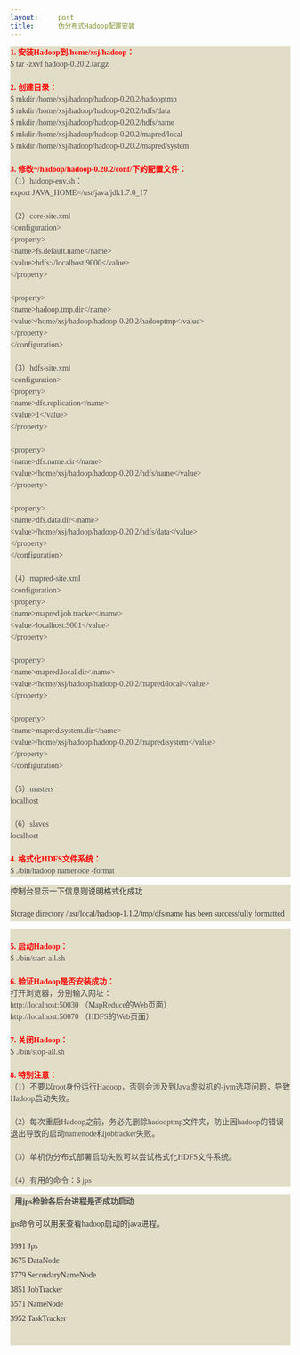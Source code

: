 ```yaml
---
layout:     post
title:      伪分布式Hadoop配置安装
---
```

<div id="article_content" class="article_content clearfix csdn-tracking-statistics" data-pid="blog" data-mod="popu_307" data-dsm="post">
								            <link rel="stylesheet" href="https://csdnimg.cn/release/phoenix/template/css/ck_htmledit_views-f76675cdea.css">
						<div class="htmledit_views" id="content_views">
                
<div style="color:rgb(73,73,73);font-family:simsun;font-size:14px;line-height:21px;background-color:rgb(226,221,199);">
<strong><span style="color:#FF0000;">1. 安装Hadoop到/home/xsj/hadoop：</span></strong></div>
<div style="color:rgb(73,73,73);font-family:simsun;font-size:14px;line-height:21px;background-color:rgb(226,221,199);">
$ tar -zxvf hadoop-0.20.2.tar.gz</div>
<div style="color:rgb(73,73,73);font-family:simsun;font-size:14px;line-height:21px;background-color:rgb(226,221,199);">
<br></div>
<div style="color:rgb(73,73,73);font-family:simsun;font-size:14px;line-height:21px;background-color:rgb(226,221,199);">
<strong><span style="color:#FF0000;">2. 创建目录：</span></strong></div>
<div style="color:rgb(73,73,73);font-family:simsun;font-size:14px;line-height:21px;background-color:rgb(226,221,199);">
$ mkdir /home/xsj/hadoop/hadoop-0.20.2/hadooptmp</div>
<div style="color:rgb(73,73,73);font-family:simsun;font-size:14px;line-height:21px;background-color:rgb(226,221,199);">
$ mkdir /home/xsj/hadoop/hadoop-0.20.2/hdfs/data</div>
<div style="color:rgb(73,73,73);font-family:simsun;font-size:14px;line-height:21px;background-color:rgb(226,221,199);">
$ mkdir /home/xsj/hadoop/hadoop-0.20.2/hdfs/name</div>
<div style="color:rgb(73,73,73);font-family:simsun;font-size:14px;line-height:21px;background-color:rgb(226,221,199);">
$ mkdir /home/xsj/hadoop/hadoop-0.20.2/mapred/local</div>
<div style="color:rgb(73,73,73);font-family:simsun;font-size:14px;line-height:21px;background-color:rgb(226,221,199);">
$ mkdir /home/xsj/hadoop/hadoop-0.20.2/mapred/system</div>
<div style="color:rgb(73,73,73);font-family:simsun;font-size:14px;line-height:21px;background-color:rgb(226,221,199);">
<br></div>
<div style="color:rgb(73,73,73);font-family:simsun;font-size:14px;line-height:21px;background-color:rgb(226,221,199);">
<strong><span style="color:#FF0000;">3. 修改~/hadoop/hadoop-0.20.2/conf/下的配置文件：</span></strong></div>
<div style="color:rgb(73,73,73);font-family:simsun;font-size:14px;line-height:21px;background-color:rgb(226,221,199);">
（1）hadoop-env.sh：</div>
<div style="color:rgb(73,73,73);font-family:simsun;font-size:14px;line-height:21px;background-color:rgb(226,221,199);">
export JAVA_HOME=/usr/java/jdk1.7.0_17</div>
<div style="color:rgb(73,73,73);font-family:simsun;font-size:14px;line-height:21px;background-color:rgb(226,221,199);">
<br></div>
<div style="color:rgb(73,73,73);font-family:simsun;font-size:14px;line-height:21px;background-color:rgb(226,221,199);">
（2）core-site.xml</div>
<div style="color:rgb(73,73,73);font-family:simsun;font-size:14px;line-height:21px;background-color:rgb(226,221,199);">
&lt;configuration&gt;</div>
<div style="color:rgb(73,73,73);font-family:simsun;font-size:14px;line-height:21px;background-color:rgb(226,221,199);">
&lt;property&gt;</div>
<div style="color:rgb(73,73,73);font-family:simsun;font-size:14px;line-height:21px;background-color:rgb(226,221,199);">
&lt;name&gt;fs.default.name&lt;/name&gt;</div>
<div style="color:rgb(73,73,73);font-family:simsun;font-size:14px;line-height:21px;background-color:rgb(226,221,199);">
&lt;value&gt;hdfs://localhost:9000&lt;/value&gt;</div>
<div style="color:rgb(73,73,73);font-family:simsun;font-size:14px;line-height:21px;background-color:rgb(226,221,199);">
&lt;/property&gt;</div>
<div style="color:rgb(73,73,73);font-family:simsun;font-size:14px;line-height:21px;background-color:rgb(226,221,199);">
<br></div>
<div style="color:rgb(73,73,73);font-family:simsun;font-size:14px;line-height:21px;background-color:rgb(226,221,199);">
&lt;property&gt;</div>
<div style="color:rgb(73,73,73);font-family:simsun;font-size:14px;line-height:21px;background-color:rgb(226,221,199);">
&lt;name&gt;hadoop.tmp.dir&lt;/name&gt;</div>
<div style="color:rgb(73,73,73);font-family:simsun;font-size:14px;line-height:21px;background-color:rgb(226,221,199);">
&lt;value&gt;/home/xsj/hadoop/hadoop-0.20.2/hadooptmp&lt;/value&gt;</div>
<div style="color:rgb(73,73,73);font-family:simsun;font-size:14px;line-height:21px;background-color:rgb(226,221,199);">
&lt;/property&gt;</div>
<div style="color:rgb(73,73,73);font-family:simsun;font-size:14px;line-height:21px;background-color:rgb(226,221,199);">
&lt;/configuration&gt;</div>
<div style="color:rgb(73,73,73);font-family:simsun;font-size:14px;line-height:21px;background-color:rgb(226,221,199);">
<br></div>
<div style="color:rgb(73,73,73);font-family:simsun;font-size:14px;line-height:21px;background-color:rgb(226,221,199);">
（3）hdfs-site.xml</div>
<div style="color:rgb(73,73,73);font-family:simsun;font-size:14px;line-height:21px;background-color:rgb(226,221,199);">
&lt;configuration&gt;</div>
<div style="color:rgb(73,73,73);font-family:simsun;font-size:14px;line-height:21px;background-color:rgb(226,221,199);">
&lt;property&gt;</div>
<div style="color:rgb(73,73,73);font-family:simsun;font-size:14px;line-height:21px;background-color:rgb(226,221,199);">
&lt;name&gt;dfs.replication&lt;/name&gt;</div>
<div style="color:rgb(73,73,73);font-family:simsun;font-size:14px;line-height:21px;background-color:rgb(226,221,199);">
&lt;value&gt;1&lt;/value&gt;</div>
<div style="color:rgb(73,73,73);font-family:simsun;font-size:14px;line-height:21px;background-color:rgb(226,221,199);">
&lt;/property&gt;</div>
<div style="color:rgb(73,73,73);font-family:simsun;font-size:14px;line-height:21px;background-color:rgb(226,221,199);">
<br></div>
<div style="color:rgb(73,73,73);font-family:simsun;font-size:14px;line-height:21px;background-color:rgb(226,221,199);">
&lt;property&gt;</div>
<div style="color:rgb(73,73,73);font-family:simsun;font-size:14px;line-height:21px;background-color:rgb(226,221,199);">
&lt;name&gt;dfs.name.dir&lt;/name&gt;</div>
<div style="color:rgb(73,73,73);font-family:simsun;font-size:14px;line-height:21px;background-color:rgb(226,221,199);">
&lt;value&gt;/home/xsj/hadoop/hadoop-0.20.2/hdfs/name&lt;/value&gt;</div>
<div style="color:rgb(73,73,73);font-family:simsun;font-size:14px;line-height:21px;background-color:rgb(226,221,199);">
&lt;/property&gt;</div>
<div style="color:rgb(73,73,73);font-family:simsun;font-size:14px;line-height:21px;background-color:rgb(226,221,199);">
<br></div>
<div style="color:rgb(73,73,73);font-family:simsun;font-size:14px;line-height:21px;background-color:rgb(226,221,199);">
&lt;property&gt;</div>
<div style="color:rgb(73,73,73);font-family:simsun;font-size:14px;line-height:21px;background-color:rgb(226,221,199);">
&lt;name&gt;dfs.data.dir&lt;/name&gt;</div>
<div style="color:rgb(73,73,73);font-family:simsun;font-size:14px;line-height:21px;background-color:rgb(226,221,199);">
&lt;value&gt;/home/xsj/hadoop/hadoop-0.20.2/hdfs/data&lt;/value&gt;</div>
<div style="color:rgb(73,73,73);font-family:simsun;font-size:14px;line-height:21px;background-color:rgb(226,221,199);">
&lt;/property&gt;</div>
<div style="color:rgb(73,73,73);font-family:simsun;font-size:14px;line-height:21px;background-color:rgb(226,221,199);">
&lt;/configuration&gt;</div>
<div style="color:rgb(73,73,73);font-family:simsun;font-size:14px;line-height:21px;background-color:rgb(226,221,199);">
<br></div>
<div style="color:rgb(73,73,73);font-family:simsun;font-size:14px;line-height:21px;background-color:rgb(226,221,199);">
（4）mapred-site.xml</div>
<div style="color:rgb(73,73,73);font-family:simsun;font-size:14px;line-height:21px;background-color:rgb(226,221,199);">
&lt;configuration&gt;</div>
<div style="color:rgb(73,73,73);font-family:simsun;font-size:14px;line-height:21px;background-color:rgb(226,221,199);">
&lt;property&gt;</div>
<div style="color:rgb(73,73,73);font-family:simsun;font-size:14px;line-height:21px;background-color:rgb(226,221,199);">
&lt;name&gt;mapred.job.tracker&lt;/name&gt;</div>
<div style="color:rgb(73,73,73);font-family:simsun;font-size:14px;line-height:21px;background-color:rgb(226,221,199);">
&lt;value&gt;localhost:9001&lt;/value&gt;</div>
<div style="color:rgb(73,73,73);font-family:simsun;font-size:14px;line-height:21px;background-color:rgb(226,221,199);">
&lt;/property&gt;</div>
<div style="color:rgb(73,73,73);font-family:simsun;font-size:14px;line-height:21px;background-color:rgb(226,221,199);">
<br></div>
<div style="color:rgb(73,73,73);font-family:simsun;font-size:14px;line-height:21px;background-color:rgb(226,221,199);">
&lt;property&gt;</div>
<div style="color:rgb(73,73,73);font-family:simsun;font-size:14px;line-height:21px;background-color:rgb(226,221,199);">
&lt;name&gt;mapred.local.dir&lt;/name&gt;</div>
<div style="color:rgb(73,73,73);font-family:simsun;font-size:14px;line-height:21px;background-color:rgb(226,221,199);">
&lt;value&gt;/home/xsj/hadoop/hadoop-0.20.2/mapred/local&lt;/value&gt;</div>
<div style="color:rgb(73,73,73);font-family:simsun;font-size:14px;line-height:21px;background-color:rgb(226,221,199);">
&lt;/property&gt;</div>
<div style="color:rgb(73,73,73);font-family:simsun;font-size:14px;line-height:21px;background-color:rgb(226,221,199);">
<br></div>
<div style="color:rgb(73,73,73);font-family:simsun;font-size:14px;line-height:21px;background-color:rgb(226,221,199);">
&lt;property&gt;</div>
<div style="color:rgb(73,73,73);font-family:simsun;font-size:14px;line-height:21px;background-color:rgb(226,221,199);">
&lt;name&gt;mapred.system.dir&lt;/name&gt;</div>
<div style="color:rgb(73,73,73);font-family:simsun;font-size:14px;line-height:21px;background-color:rgb(226,221,199);">
&lt;value&gt;/home/xsj/hadoop/hadoop-0.20.2/mapred/system&lt;/value&gt;</div>
<div style="color:rgb(73,73,73);font-family:simsun;font-size:14px;line-height:21px;background-color:rgb(226,221,199);">
&lt;/property&gt;</div>
<div style="color:rgb(73,73,73);font-family:simsun;font-size:14px;line-height:21px;background-color:rgb(226,221,199);">
&lt;/configuration&gt;</div>
<div style="color:rgb(73,73,73);font-family:simsun;font-size:14px;line-height:21px;background-color:rgb(226,221,199);">
<br></div>
<div style="color:rgb(73,73,73);font-family:simsun;font-size:14px;line-height:21px;background-color:rgb(226,221,199);">
（5）masters</div>
<div style="color:rgb(73,73,73);font-family:simsun;font-size:14px;line-height:21px;background-color:rgb(226,221,199);">
localhost</div>
<div style="color:rgb(73,73,73);font-family:simsun;font-size:14px;line-height:21px;background-color:rgb(226,221,199);">
<br></div>
<div style="color:rgb(73,73,73);font-family:simsun;font-size:14px;line-height:21px;background-color:rgb(226,221,199);">
（6）slaves</div>
<div style="color:rgb(73,73,73);font-family:simsun;font-size:14px;line-height:21px;background-color:rgb(226,221,199);">
localhost</div>
<div style="color:rgb(73,73,73);font-family:simsun;font-size:14px;line-height:21px;background-color:rgb(226,221,199);">
<br></div>
<div style="color:rgb(73,73,73);font-family:simsun;font-size:14px;line-height:21px;background-color:rgb(226,221,199);">
<strong><span style="color:#FF0000;">4. 格式化HDFS文件系统：</span></strong></div>
<div style="color:rgb(73,73,73);font-family:simsun;font-size:14px;line-height:21px;background-color:rgb(226,221,199);">
$ ./bin/hadoop namenode -format</div>
<div style="color:rgb(73,73,73);font-family:simsun;font-size:14px;line-height:21px;background-color:rgb(226,221,199);">
<p style="color:rgb(51,51,51);font-family:Arial;font-size:14px;line-height:26px;">
<span style="font-family:'Microsoft YaHei';">控制台显示一下信息则说明格式化成功</span></p>
<p style="color:rgb(51,51,51);font-family:Arial;font-size:14px;line-height:26px;">
<span><span style="font-family:'Microsoft YaHei';">Storage directory /usr/local/hadoop-1.1.2/tmp/dfs/name has been successfully formatted</span></span></p>
</div>
<div style="color:rgb(73,73,73);font-family:simsun;font-size:14px;line-height:21px;background-color:rgb(226,221,199);">
<br></div>
<div style="color:rgb(73,73,73);font-family:simsun;font-size:14px;line-height:21px;background-color:rgb(226,221,199);">
<strong><span style="color:#FF0000;">5. 启动Hadoop：</span></strong></div>
<div style="color:rgb(73,73,73);font-family:simsun;font-size:14px;line-height:21px;background-color:rgb(226,221,199);">
$ ./bin/start-all.sh</div>
<div style="color:rgb(73,73,73);font-family:simsun;font-size:14px;line-height:21px;background-color:rgb(226,221,199);">
<br></div>
<div style="color:rgb(73,73,73);font-family:simsun;font-size:14px;line-height:21px;background-color:rgb(226,221,199);">
<strong><span style="color:#FF0000;">6. 验证Hadoop是否安装成功：</span></strong></div>
<div style="color:rgb(73,73,73);font-family:simsun;font-size:14px;line-height:21px;background-color:rgb(226,221,199);">
打开浏览器，分别输入网址：</div>
<div style="color:rgb(73,73,73);font-family:simsun;font-size:14px;line-height:21px;background-color:rgb(226,221,199);">
http://localhost:50030 （MapReduce的Web页面）</div>
<div style="color:rgb(73,73,73);font-family:simsun;font-size:14px;line-height:21px;background-color:rgb(226,221,199);">
http://localhost:50070 （HDFS的Web页面）</div>
<div style="color:rgb(73,73,73);font-family:simsun;font-size:14px;line-height:21px;background-color:rgb(226,221,199);">
<br></div>
<div style="color:rgb(73,73,73);font-family:simsun;font-size:14px;line-height:21px;background-color:rgb(226,221,199);">
<strong><span style="color:#FF0000;">7. 关闭Hadoop：</span></strong></div>
<div style="color:rgb(73,73,73);font-family:simsun;font-size:14px;line-height:21px;background-color:rgb(226,221,199);">
$ ./bin/stop-all.sh</div>
<div style="color:rgb(73,73,73);font-family:simsun;font-size:14px;line-height:21px;background-color:rgb(226,221,199);">
<br></div>
<div style="color:rgb(73,73,73);font-family:simsun;font-size:14px;line-height:21px;background-color:rgb(226,221,199);">
<strong><span style="color:#FF0000;">8. 特别注意：</span></strong></div>
<div style="color:rgb(73,73,73);font-family:simsun;font-size:14px;line-height:21px;background-color:rgb(226,221,199);">
（1）不要以root身份运行Hadoop，否则会涉及到Java虚拟机的-jvm选项问题，导致Hadoop启动失败。</div>
<div style="color:rgb(73,73,73);font-family:simsun;font-size:14px;line-height:21px;background-color:rgb(226,221,199);">
<br></div>
<div style="color:rgb(73,73,73);font-family:simsun;font-size:14px;line-height:21px;background-color:rgb(226,221,199);">
（2）每次重启Hadoop之前，务必先删除hadooptmp文件夹，防止因hadoop的错误退出导致的启动namenode和jobtracker失败。</div>
<div style="color:rgb(73,73,73);font-family:simsun;font-size:14px;line-height:21px;background-color:rgb(226,221,199);">
<br></div>
<div style="color:rgb(73,73,73);font-family:simsun;font-size:14px;line-height:21px;background-color:rgb(226,221,199);">
（3）单机伪分布式部署启动失败可以尝试格式化HDFS文件系统。</div>
<div style="color:rgb(73,73,73);font-family:simsun;font-size:14px;line-height:21px;background-color:rgb(226,221,199);">
<br></div>
<div style="color:rgb(73,73,73);font-family:simsun;font-size:14px;line-height:21px;background-color:rgb(226,221,199);">
（4）有用的命令：$ jps</div>
<div style="color:rgb(73,73,73);font-family:simsun;font-size:14px;line-height:21px;background-color:rgb(226,221,199);">
<p style="font-family:Arial;font-size:14px;line-height:26px;">
<strong> <span> </span>用<span style="font-family:Calibri;">jps</span>检验各后台进程是否成功启动</strong></p>
<p style="font-family:Arial;font-size:14px;line-height:26px;">
</p>
<p style="color:rgb(51,51,51);font-family:Arial;font-size:14px;line-height:26px;">
<span style="font-family:'Microsoft YaHei';"><span><span></span>jps</span>命令可以<span>用来查看</span>hadoop启动的<span>java进程。</span></span></p>
<p style="color:rgb(51,51,51);font-family:Arial;font-size:14px;line-height:26px;">
<span style="font-family:'Microsoft YaHei';"><span></span><span></span>3991 Jps<br><span></span><span></span>3675 DataNode<br><span></span><span></span>3779 SecondaryNameNode<br><span></span><span></span>3851 JobTracker<br><span></span><span></span>3571 NameNode<br><span></span><span></span>3952 TaskTracker</span></p>
<br></div>
            </div>
                </div>